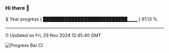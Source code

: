 ### Hi there 👋

⏳ Year progress { ███████████████████████████▁▁▁ } 91.13 %

---

⏰ Updated on Fri, 29 Nov 2024 12:45:40 GMT

![Progress Bar CI](https://github.com/ZhaoGui/ZhaoGui/workflows/Progress%20Bar%20CI/badge.svg)

